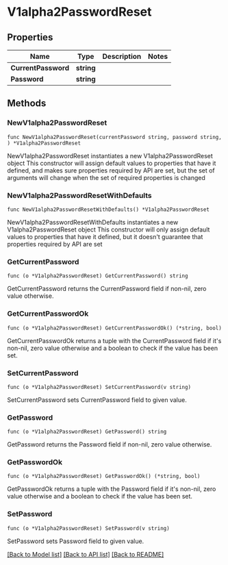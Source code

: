# V1alpha2PasswordReset

## Properties

Name | Type | Description | Notes
------------ | ------------- | ------------- | -------------
**CurrentPassword** | **string** |  | 
**Password** | **string** |  | 

## Methods

### NewV1alpha2PasswordReset

`func NewV1alpha2PasswordReset(currentPassword string, password string, ) *V1alpha2PasswordReset`

NewV1alpha2PasswordReset instantiates a new V1alpha2PasswordReset object
This constructor will assign default values to properties that have it defined,
and makes sure properties required by API are set, but the set of arguments
will change when the set of required properties is changed

### NewV1alpha2PasswordResetWithDefaults

`func NewV1alpha2PasswordResetWithDefaults() *V1alpha2PasswordReset`

NewV1alpha2PasswordResetWithDefaults instantiates a new V1alpha2PasswordReset object
This constructor will only assign default values to properties that have it defined,
but it doesn't guarantee that properties required by API are set

### GetCurrentPassword

`func (o *V1alpha2PasswordReset) GetCurrentPassword() string`

GetCurrentPassword returns the CurrentPassword field if non-nil, zero value otherwise.

### GetCurrentPasswordOk

`func (o *V1alpha2PasswordReset) GetCurrentPasswordOk() (*string, bool)`

GetCurrentPasswordOk returns a tuple with the CurrentPassword field if it's non-nil, zero value otherwise
and a boolean to check if the value has been set.

### SetCurrentPassword

`func (o *V1alpha2PasswordReset) SetCurrentPassword(v string)`

SetCurrentPassword sets CurrentPassword field to given value.


### GetPassword

`func (o *V1alpha2PasswordReset) GetPassword() string`

GetPassword returns the Password field if non-nil, zero value otherwise.

### GetPasswordOk

`func (o *V1alpha2PasswordReset) GetPasswordOk() (*string, bool)`

GetPasswordOk returns a tuple with the Password field if it's non-nil, zero value otherwise
and a boolean to check if the value has been set.

### SetPassword

`func (o *V1alpha2PasswordReset) SetPassword(v string)`

SetPassword sets Password field to given value.



[[Back to Model list]](../README.md#documentation-for-models) [[Back to API list]](../README.md#documentation-for-api-endpoints) [[Back to README]](../README.md)


